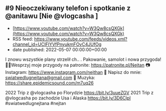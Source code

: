 ## #9 Nieoczekiwany telefon i spotkanie z @anitawu  [Nie @vlogcasha ]
 - [https://www.youtube.com/watch?v=W3Qw8csQXGk](https://www.youtube.com/watch?v=W3Qw8csQXGk)
 - RSS feed: https://www.youtube.com/feeds/videos.xml?channel_id=UCIFlYVfPnvukmFOvC4JUfOg
 - date published: 2022-05-07 00:00:00+00:00

I znowu wszystkie plany strzelił ch.. . Pakowanie, samolot i nowa przygoda!
🧗🏻Wesprzyj moje przygody na patronite: https://patronite.pl/Nejtan
📷 Instagram: https://www.instagram.com/nejthan
📜 Napisz do mnie: swiatwedlugnejtana@gmail.com
🎵 Muzyka: https://share.epidemicsound.com/m7uq26

2022 Trip z  @vlogcasha    po Florydzie https://bit.ly/3uueZGV
2021 Trip z  @vlogcasha    po zachodzie Usa i Alaska
https://bit.ly/3D6ClpI
#swiatwedlugnejtana #nejtan

